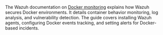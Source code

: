 The Wazuh documentation on [Docker monitoring](https://documentation.wazuh.com/current/user-manual/capabilities/container-security/monitoring-docker.html) explains how Wazuh secures Docker environments. It details container behavior monitoring, log analysis, and vulnerability detection. The guide covers installing Wazuh agents, configuring Docker events tracking, and setting alerts for Docker-based incidents.